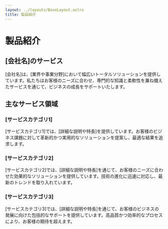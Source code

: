 ```yaml
---
layout: ../layouts/BaseLayout.astro
title: 製品紹介
---
```


# 製品紹介


## [会社名]のサービス

[会社名]は、[業界や事業分野]において幅広いトータルソリューションを提供しています。私たちはお客様のニーズに合わせ、専門的な知識と柔軟性を兼ね備えたサービスを通じて、ビジネスの成長をサポートいたします。

## 主なサービス領域

### [サービスカテゴリ1]
[サービスカテゴリ1]では、[詳細な説明や特長]を提供しています。お客様のビジネス課題に対して革新的かつ実用的なソリューションを提案し、最適な結果を追求します。

### [サービスカテゴリ2]
[サービスカテゴリ2]では、[詳細な説明や特長]を通じて、お客様のニーズに合わせた効果的なソリューションを提供しています。技術の進化に迅速に対応し、最新のトレンドを取り入れています。

### [サービスカテゴリ3]
[サービスカテゴリ3]では、[詳細な説明や特長]を通じて、お客様のビジネスの発展に向けた包括的なサポートを提供しています。高品質かつ効率的なプロセスにより、お客様の期待を超えます。
